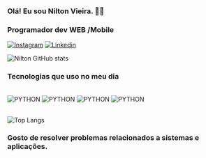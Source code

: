 ### Olá! Eu sou Nilton Vieira. 👋🏾
### Programador dev WEB /Mobile

[![Instagram](https://img.shields.io/badge/Instagram-E4405F?style=for-the-badge&logo=instagram&logoColor=white)](https://www.instagram.com/niltonvieira1_?igsh=MWRjZ3QwOGMxN3Bxcg==)
[![Linkedin](https://img.shields.io/badge/LinkedIn-0077B5?style=for-the-badge&logo=linkedin&logoColor=white)](https://br.linkedin.com/in/nilton-cantanhede-vieira-b263051bb)


![Nilton GitHub stats](https://github-readme-stats.vercel.app/api?username=Niltondevpro&show_icons=true&theme=radical)


### Tecnologias que uso no meu dia

<div style="display: inline_block"><br/>
<img aling="center" alt="PYTHON" src="https://img.shields.io/badge/Python-14354C?style=for-the-badge&logo=python&logoColor=white" >
<img aling="center" alt="PYTHON" src="https://img.shields.io/badge/HTML5-E34F26?style=for-the-badge&logo=html5&logoColor=white" >
<img aling="center" alt="PYTHON" src="https://img.shields.io/badge/MySQL-00000F?style=for-the-badge&logo=mysql&logoColor=white" >
<img aling="center" alt="PYTHON" src="https://img.shields.io/badge/Java-ED8B00?style=for-the-badge&logo=openjdk&logoColor=white" >

</div></br>

![Top Langs](https://github-readme-stats.vercel.app/api/top-langs/?username=anuraghazra&hide_progress=true)

### Gosto de resolver problemas relacionados a sistemas e aplicações.
